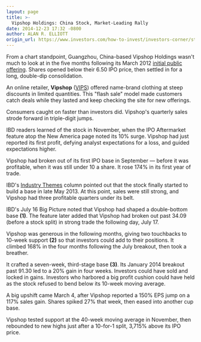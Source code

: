 ```yaml
---
layout: page
title: >-
  Vipshop Holdings: China Stock, Market-Leading Rally
date: 2014-12-23 17:32 -0800
author: ALAN R. ELLIOTT
origin_url: https://www.investors.com/how-to-invest/investors-corner/stock-history-of-vipshop-holdings
---
```





From a chart standpoint, Guangzhou, China-based Vipshop Holdings wasn't much to look at in the five months following its March 2012 [initial public offering](http://news.investors.com/iponews.htm). Shares opened below their 6.50 IPO price, then settled in for a long, double-dip consolidation.

  

An online retailer, **Vipshop** ([VIPS](https://research.investors.com/quote.aspx?symbol=VIPS)) offered name-brand clothing at steep discounts in limited quantities. This "flash sale" model made customers catch deals while they lasted and keep checking the site for new offerings.

  

Consumers caught on faster than investors did. Vipshop's quarterly sales strode forward in triple-digit jumps.

  

IBD readers learned of the stock in November, when the IPO Aftermarket feature atop the New America page noted its 10% surge. Vipshop had just reported its first profit, defying analyst expectations for a loss, and guided expectations higher.

  

Vipshop had broken out of its first IPO base in September — before it was profitable, when it was still under 10 a share. It rose 174% in its first year of trade.

  

IBD's [Industry Themes](http://news.investors.com/investing/ibd-industry-themes.htm) column pointed out that the stock finally started to build a base in late May 2013. At this point, sales were still strong, and Vipshop had three profitable quarters under its belt.

  

IBD's July 16 Big Picture noted that Vipshop had shaped a double-bottom base **(1)**. The feature later added that Vipshop had broken out past 34.09 (before a stock split) in strong trade the following day, July 17.

  

Vipshop was generous in the following months, giving two touchbacks to 10-week support **(2)** so that investors could add to their positions. It climbed 168% in the four months following the July breakout, then took a breather.

  

It crafted a seven-week, third-stage base **(3)**. Its January 2014 breakout past 91.30 led to a 20% gain in four weeks. Investors could have sold and locked in gains. Investors who harbored a big profit cushion could have held as the stock refused to bend below its 10-week moving average.

  

A big upshift came March 4, after Vipshop reported a 150% EPS jump on a 117% sales gain. Shares spiked 27% that week, then eased into another cup base.

  

Vipshop tested support at the 40-week moving average in November, then rebounded to new highs just after a 10-for-1 split, 3,715% above its IPO price.




